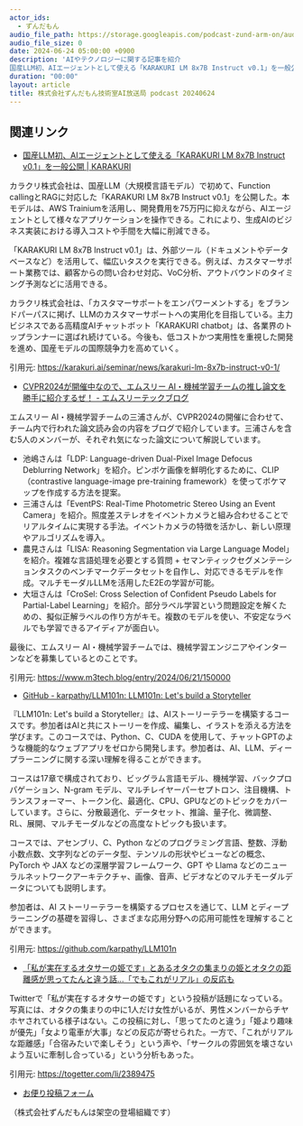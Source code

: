 ```yaml
---
actor_ids:
  - ずんだもん
audio_file_path: https://storage.googleapis.com/podcast-zund-arm-on/audio/株式会社ずんだもん技術室AI放送局_podcast_20240624.mp3
audio_file_size: 0
date: 2024-06-24 05:00:00 +0900
description: 'AIやテクノロジーに関する記事を紹介  
国産LLM初、AIエージェントとして使える「KARAKURI LM 8x7B Instruct v0.1」を一般公開 | KARAKURI、CVPR2024が開催中なので、エムスリー AI・機械学習チームの推し論文を勝手に紹介するぜ！ - エムスリーテックブログ、GitHub - karpathy/LLM101n: LLM101n: Lets build a Storyteller、「私が実在するオタサーの姫です」とあるオタクの集まりの姫とオタクの距離感が思ってたんと違う話…「でもこれがリアル」の反応も、'
duration: "00:00"
layout: article
title: 株式会社ずんだもん技術室AI放送局 podcast 20240624
---
```


## 関連リンク


- [国産LLM初、AIエージェントとして使える「KARAKURI LM 8x7B Instruct v0.1」を一般公開 | KARAKURI](https://karakuri.ai/seminar/news/karakuri-lm-8x7b-instruct-v0-1/)  


カラクリ株式会社は、国産LLM（大規模言語モデル）で初めて、Function callingとRAGに対応した「KARAKURI LM 8x7B Instruct v0.1」を公開した。本モデルは、AWS Trainiumを活用し、開発費用を75万円に抑えながら、AIエージェントとして様々なアプリケーションを操作できる。これにより、生成AIのビジネス実装における導入コストや手間を大幅に削減できる。

「KARAKURI LM 8x7B Instruct v0.1」は、外部ツール（ドキュメントやデータベースなど）を活用して、幅広いタスクを実行できる。例えば、カスタマーサポート業務では、顧客からの問い合わせ対応、VoC分析、アウトバウンドのタイミング予測などに活用できる。

カラクリ株式会社は、「カスタマーサポートをエンパワーメントする」をブランドパーパスに掲げ、LLMのカスタマーサポートへの実用化を目指している。主力ビジネスである高精度AIチャットボット「KARAKURI chatbot」は、各業界のトップランナーに選ばれ続けている。今後も、低コストかつ実用性を重視した開発を進め、国産モデルの国際競争力を高めていく。

引用元: https://karakuri.ai/seminar/news/karakuri-lm-8x7b-instruct-v0-1/


- [CVPR2024が開催中なので、エムスリー AI・機械学習チームの推し論文を勝手に紹介するぜ！ - エムスリーテックブログ](https://www.m3tech.blog/entry/2024/06/21/150000)  

 エムスリー AI・機械学習チームの三浦さんが、CVPR2024の開催に合わせて、チーム内で行われた論文読み会の内容をブログで紹介しています。三浦さんを含む5人のメンバーが、それぞれ気になった論文について解説しています。

- 池嶋さんは「LDP: Language-driven Dual-Pixel Image Defocus Deblurring Network」を紹介。ピンボケ画像を鮮明化するために、CLIP（contrastive language-image pre-training framework）を使ってボケマップを作成する方法を提案。
- 三浦さんは「EventPS: Real-Time Photometric Stereo Using an Event Camera」を紹介。照度差ステレオをイベントカメラと組み合わせることでリアルタイムに実現する手法。イベントカメラの特徴を活かし、新しい原理やアルゴリズムを導入。
- 農見さんは「LISA: Reasoning Segmentation via Large Language Model」を紹介。複雑な言語処理を必要とする質問 + セマンティックセグメンテーションタスクのベンチマークデータセットを自作し、対応できるモデルを作成。マルチモーダルLLMを活用したE2Eの学習が可能。
- 大垣さんは「CroSel: Cross Selection of Confident Pseudo Labels for Partial-Label Learning」を紹介。部分ラベル学習という問題設定を解くための、擬似正解ラベルの作り方がキモ。複数のモデルを使い、不安定なラベルでも学習できるアイディアが面白い。

最後に、エムスリー AI・機械学習チームでは、機械学習エンジニアやインターンなどを募集しているとのことです。

引用元: https://www.m3tech.blog/entry/2024/06/21/150000


- [GitHub - karpathy/LLM101n: LLM101n: Let's build a Storyteller](https://github.com/karpathy/LLM101n)  

 

『LLM101n: Let's build a Storyteller』は、AIストーリーテラーを構築するコースです。参加者はAIと共にストーリーを作成、編集し、イラストを添える方法を学びます。このコースでは、Python、C、CUDA を使用して、チャットGPTのような機能的なウェブアプリをゼロから開発します。参加者は、AI、LLM、ディープラーニングに関する深い理解を得ることができます。

コースは17章で構成されており、ビッグラム言語モデル、機械学習、バックプロパゲーション、N-gram モデル、マルチレイヤーパーセプトロン、注目機構、トランスフォーマー、トークン化、最適化、CPU、GPUなどのトピックをカバーしています。さらに、分散最適化、データセット、推論、量子化、微調整、RL、展開、マルチモーダルなどの高度なトピックも扱います。

コースでは、アセンブリ、C、Python などのプログラミング言語、整数、浮動小数点数、文字列などのデータ型、テンソルの形状やビューなどの概念、PyTorch や JAX などの深層学習フレームワーク、GPT や Llama などのニューラルネットワークアーキテクチャ、画像、音声、ビデオなどのマルチモーダルデータについても説明します。

参加者は、AI ストーリーテラーを構築するプロセスを通じて、LLM とディープラーニングの基礎を習得し、さまざまな応用分野への応用可能性を理解することができます。

引用元: https://github.com/karpathy/LLM101n


- [「私が実在するオタサーの姫です」とあるオタクの集まりの姫とオタクの距離感が思ってたんと違う話…「でもこれがリアル」の反応も](https://togetter.com/li/2389475)  

 
Twitterで「私が実在するオタサーの姫です」という投稿が話題になっている。写真には、オタクの集まりの中に1人だけ女性がいるが、男性メンバーからチヤホヤされている様子はない。この投稿に対し、「思ってたのと違う」「姫より趣味が優先」「女より電車が大事」などの反応が寄せられた。一方で、「これがリアルな距離感」「合宿みたいで楽しそう」という声や、「サークルの雰囲気を壊さないよう互いに牽制し合っている」という分析もあった。

引用元: https://togetter.com/li/2389475



- [お便り投稿フォーム](https://forms.gle/ffg4JTfqdiqK62qf9)

（株式会社ずんだもんは架空の登場組織です）
